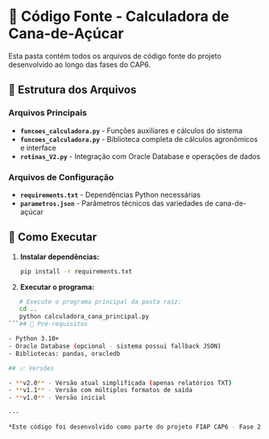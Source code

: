 # 💾 Código Fonte - Calculadora de Cana-de-Açúcar

Esta pasta contém todos os arquivos de código fonte do projeto desenvolvido ao longo das fases do CAP6.

## 📂 Estrutura dos Arquivos

### Arquivos Principais
- **`funcoes_calculadora.py`** - Funções auxiliares e cálculos do sistema
- **`funcoes_calculadora.py`** - Biblioteca completa de cálculos agronômicos e interface
- **`rotinas_V2.py`** - Integração com Oracle Database e operações de dados

### Arquivos de Configuração
- **`requirements.txt`** - Dependências Python necessárias
- **`parametros.json`** - Parâmetros técnicos das variedades de cana-de-açúcar

## 🚀 Como Executar

1. **Instalar dependências:**
   ```bash
   pip install -r requirements.txt
   ```

2. **Executar o programa:**
```bash
   # Execute o programa principal da pasta raiz:
   cd ..
   python calculadora_cana_principal.py
```## 🔧 Pré-requisitos

- Python 3.10+
- Oracle Database (opcional - sistema possui fallback JSON)
- Bibliotecas: pandas, oracledb

## 📈 Versões

- **v2.0** - Versão atual simplificada (apenas relatórios TXT)
- **v1.1** - Versão com múltiplos formatos de saída
- **v1.0** - Versão inicial

---

*Este código foi desenvolvido como parte do projeto FIAP CAP6 - Fase 2 (2025)*